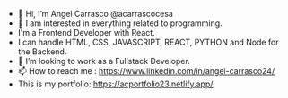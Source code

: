 - 👋 Hi, I’m Angel Carrasco @acarrascocesa
- 👀 I am interested in everything related to programming.
- I'm a Frontend Developer with React.
- I can handle HTML, CSS, JAVASCRIPT, REACT, PYTHON and Node for the Backend.
- 💞️ I’m looking to work as a Fullstack Developer.
- 📫 How to reach me : https://www.linkedin.com/in/angel-carrasco24/
- This is my portfolio: https://acportfolio23.netlify.app/

<!---
acarrascocesa/acarrascocesa is a ✨ special ✨ repository because its `README.md` (this file) appears on your GitHub profile.
You can click the Preview link to take a look at your changes.
--->
